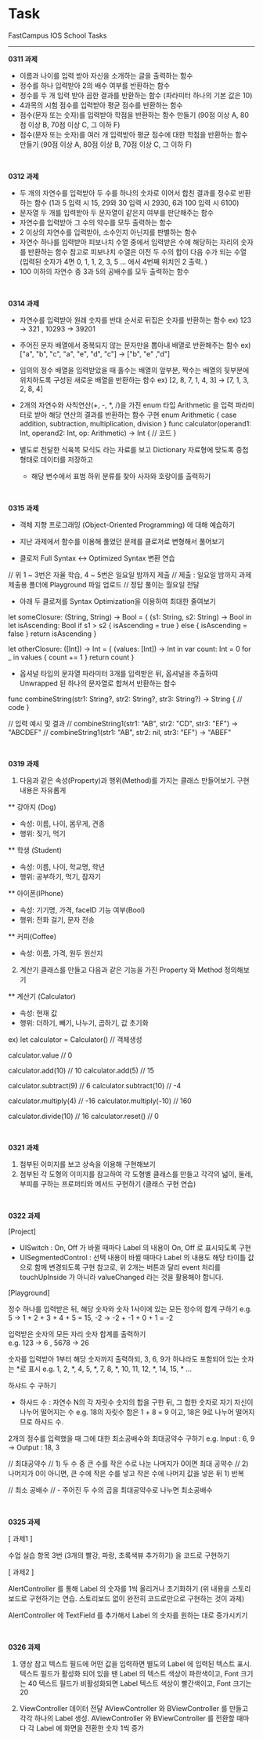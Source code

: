 # Task
FastCampus IOS School Tasks

***

**0311 과제**

- 이름과 나이를 입력 받아 자신을 소개하는 글을 출력하는 함수
- 정수를 하나 입력받아 2의 배수 여부를 반환하는 함수
- 정수를 두 개 입력 받아 곱한 결과를 반환하는 함수 (파라미터 하나의 기본 값은 10)
- 4과목의 시험 점수를 입력받아 평균 점수를 반환하는 함수
- 점수(문자 또는 숫자)를 입력받아 학점을 반환하는 함수 만들기 (90점 이상 A, 80점 이상 B, 70점 이상 C, 그 이하 F)
- 점수(문자 또는 숫자)를 여러 개 입력받아 평균 점수에 대한 학점을 반환하는 함수 만들기 (90점 이상 A, 80점 이상 B, 70점 이상 C, 그 이하 F)

<br/>

**0312 과제**

- 두 개의 자연수를 입력받아 두 수를 하나의 숫자로 이어서 합친 결과를 정수로 반환하는 함수 
  (1과 5 입력 시 15,  29와 30 입력 시 2930,  6과 100 입력 시 6100)
- 문자열 두 개를 입력받아 두 문자열이 같은지 여부를 판단해주는 함수
- 자연수를 입력받아 그 수의 약수를 모두 출력하는 함수
- 2 이상의 자연수를 입력받아, 소수인지 아닌지를 판별하는 함수
- 자연수 하나를 입력받아 피보나치 수열 중에서 입력받은 수에 해당하는 자리의 숫자를 반환하는 함수 
  참고로 피보나치 수열은 이전 두 수의 합이 다음 수가 되는 수열
  (입력된 숫자가 4면 0, 1, 1, 2, 3, 5 ... 에서 4번째 위치인 2 출력.    )
- 100 이하의 자연수 중 3과 5의 공배수를 모두 출력하는 함수

<br/>

**0314 과제**

- 자연수를 입력받아 원래 숫자를 반대 순서로 뒤집은 숫자를 반환하는 함수
  ex) 123 -> 321 , 10293 -> 39201
- 주어진 문자 배열에서 중복되지 않는 문자만을 뽑아내 배열로 반환해주는 함수
  ex) ["a", "b", "c", "a", "e", "d", "c"]  ->  ["b", "e" ,"d"]
- 임의의 정수 배열을 입력받았을 때 홀수는 배열의 앞부분, 짝수는 배열의 뒷부분에 위치하도록 구성된 새로운 배열을 반환하는 함수
  ex) [2, 8, 7, 1, 4, 3] -> [7, 1, 3, 2, 8, 4]
- 2개의 자연수와 사칙연산(+, -, *, /)을 가진 enum 타입 Arithmetic 을 입력 파라미터로 받아 해당 연산의 결과를 반환하는 함수 구현
  enum Arithmetic {
    case addition, subtraction, multiplication, division
  }
  func calculator(operand1: Int, operand2: Int, op: Arithmetic) -> Int {
    // 코드
  }

- 별도로 전달한 식육목 모식도 라는 자료를 보고 Dictionary 자료형에 맞도록 중첩형태로 데이터를 저장하고
  + 해당 변수에서 표범 하위 분류를 찾아 사자와 호랑이를 출력하기

<br/>

**0315 과제**

- 객체 지향 프로그래밍 (Object-Oriented Programming) 에 대해 예습하기

- 지난 과제에서 함수를 이용해 풀었던 문제를 클로저로 변형해서 풀어보기

- 클로저 Full Syntax <-> Optimized Syntax 변환 연습

// 위 1 ~ 3번은 자율 학습, 4 ~ 5번은 일요일 밤까지 제출
// 제출 : 일요일 밤까지 과제 제출용 폴더에 Playground 파일 업로드
// 정답 풀이는 월요일 전달

- 아래 두 클로저를 Syntax Optimization을 이용하여 최대한 줄여보기

let someClosure: (String, String) -> Bool = { (s1: String, s2: String) -> Bool in
  let isAscending: Bool
  if s1 > s2 {
    isAscending = true
  } else {
    isAscending = false
  }
  return isAscending
}

let otherClosure: ([Int]) -> Int = { (values: [Int]) -> Int in
  var count: Int = 0
  for _ in values {
    count += 1
  }
  return count
}

- 옵셔널 타입의 문자열 파라미터 3개를 입력받은 뒤, 옵셔널을 추출하여 Unwrapped 된 하나의 문자열로 합쳐서 반환하는 함수

func combineString(str1: String?, str2: String?, str3: String?) -> String {
  // code
}

// 입력 예시 및 결과
// combineString1(str1: "AB", str2: "CD", str3: "EF") -> "ABCDEF"
// combineString1(str1: "AB", str2: nil, str3: "EF") -> "ABEF"

<br/>

**0319 과제**

1. 다음과 같은 속성(Property)과 행위(Method)를 가지는 클래스 만들어보기.
   구현 내용은 자유롭게

 ** 강아지 (Dog)
 - 속성: 이름, 나이, 몸무게, 견종
 - 행위: 짖기, 먹기

 ** 학생 (Student)
 - 속성: 이름, 나이, 학교명, 학년
 - 행위: 공부하기, 먹기, 잠자기

 ** 아이폰(IPhone)
 - 속성: 기기명, 가격, faceID 기능 여부(Bool)
 - 행위: 전화 걸기, 문자 전송

 ** 커피(Coffee)
 - 속성: 이름, 가격, 원두 원산지



2. 계산기 클래스를 만들고 다음과 같은 기능을 가진 Property 와 Method 정의해보기

 ** 계산기 (Calculator)
 - 속성: 현재 값
 - 행위: 더하기, 빼기, 나누기, 곱하기, 값 초기화

 ex)
 let calculator = Calculator() // 객체생성

 calculator.value  // 0

 calculator.add(10)    // 10
 calculator.add(5)     // 15

 calculator.subtract(9)  // 6
 calculator.subtract(10) // -4

 calculator.multiply(4)   // -16
 calculator.multiply(-10) // 160

 calculator.divide(10)   // 16
 calculator.reset()      // 0

<br/>

**0321 과제**

1. 첨부된 이미지를 보고 상속을 이용해 구현해보기
2. 첨부된 각 도형의 이미지를 참고하여 각 도형별 클래스를 만들고 
   각각의 넓이, 둘레, 부피를 구하는 프로퍼티와 메서드 구현하기
   (클래스 구현 연습)

<br/>

**0322 과제**

[Project]

- UISwitch : On, Off 가 바뀔 때마다 Label 의 내용이 On, Off 로 표시되도록 구현
- UISegmentedControl : 선택 내용이 바뀔 때마다 Label 의 내용도 해당 타이틀 값으로 함께 변경되도록 구현
  참고로, 위 2개는 버튼과 달리 event 처리를 touchUpInside 가 아니라 valueChanged 라는 것을 활용해야 합니다.

[Playground]

정수 하나를 입력받은 뒤, 해당 숫자와 숫자 1사이에 있는 모든 정수의 합계 구하기
e.g.  5 -> 1 + 2 + 3 + 4 + 5 = 15,   -2 -> -2 + -1 + 0 + 1 = -2

입력받은 숫자의 모든 자리 숫자 합계를 출력하기      
e.g.  123 -> 6 ,  5678 -> 26

숫자를 입력받아 1부터 해당 숫자까지 출력하되, 3, 6, 9가 하나라도 포함되어 있는 숫자는 *로 표시
e.g.  1, 2, *, 4, 5, *, 7, 8, *, 10, 11, 12, *, 14, 15, * ... 

하샤드 수 구하기 
- 하샤드 수 : 자연수 N의 각 자릿수 숫자의 합을 구한 뒤, 그 합한 숫자로 자기 자신이 나누어 떨어지는 수
  e.g. 18의 자릿수 합은 1 + 8 = 9 이고, 18은 9로 나누어 떨어지므로 하샤드 수.

2개의 정수를 입력했을 때 그에 대한 최소공배수와 최대공약수 구하기
e.g.  Input : 6, 9   ->  Output : 18, 3

// 최대공약수
// 1) 두 수 중 큰 수를 작은 수로 나눈 나머지가 0이면 최대 공약수
// 2) 나머지가 0이 아니면, 큰 수에 작은 수를 넣고 작은 수에 나머지 값을 넣은 뒤 1) 반복

// 최소 공배수
// - 주어진 두 수의 곱을 최대공약수로 나누면 최소공배수

<br/>

**0325 과제**

[ 과제1 ]

수업 실습 항목 3번 (3개의 빨강, 파랑, 초록색뷰 추가하기) 을 코드로 구현하기

[ 과제2 ]

AlertController 를 통해 Label 의 숫자를 1씩 올리거나 초기화하기
(위 내용을 스토리보드로  구현하기는 연습. 스토리보드 없이 완전히 코드로만으로 구현하는 것이 과제)

AlertController 에 TextField 를 추가해서 Label 의 숫자를 원하는 대로 증가시키기

<br/>

**0326 과제**

1. 영상 참고 
텍스트 필드에 어떤 값을 입력하면 별도의 Label 에 입력된 텍스트 표시.
텍스트 필드가 활성화 되어 있을 땐 Label 의 텍스트 색상이 파란색이고, Font 크기는 40
텍스트 필드가 비활성화되면 Label 텍스트 색상이 빨간색이고, Font 크기는 20

2. ViewController 데이터 전달
AViewController 와 BViewController 를 만들고 각각 하나의 Label 생성.
AViewController 와 BViewController 를 전환할 때마다 각 Label 에 화면을 전환한 숫자 1씩 증가